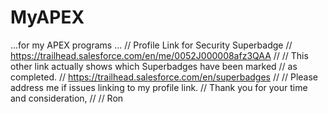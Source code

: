 # MyAPEX
...for my APEX programs ...
// Profile Link for Security Superbadge
// https://trailhead.salesforce.com/en/me/0052J000008afz3QAA
//
// This other link actually shows which Superbadges have been marked
// as completed.
// https://trailhead.salesforce.com/en/superbadges
//
// Please address me if issues linking to my profile link.
// Thank you for your time and consideration,
//
// Ron
